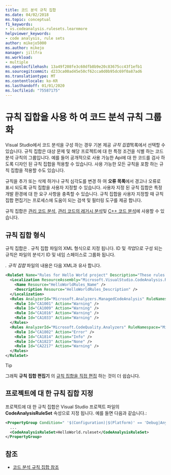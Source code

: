 ```yaml
---
title: 코드 분석 규칙 집합
ms.date: 04/02/2018
ms.topic: conceptual
f1_keywords:
- vs.codeanalysis.rulesets.learnmore
helpviewer_keywords:
- code analysis, rule sets
author: mikejo5000
ms.author: mikejo
manager: jillfra
ms.workload:
- multiple
ms.openlocfilehash: 13a49f208fe3c60dfb8b9e20c83675cc43f1efb1
ms.sourcegitcommit: d233ca00ad45e50cf62cca0d0b95dc69f0a87ad6
ms.translationtype: MT
ms.contentlocale: ko-KR
ms.lasthandoff: 01/01/2020
ms.locfileid: "75587175"
---
```

# <a name="use-rule-sets-to-group-code-analysis-rules"></a>규칙 집합을 사용 하 여 코드 분석 규칙 그룹화

Visual Studio에서 코드 분석을 구성 하는 경우 기본 제공 *규칙 집합*목록에서 선택할 수 있습니다. 규칙 집합은 대상 문제 및 해당 프로젝트에 대 한 특정 조건을 식별 하는 코드 분석 규칙의 그룹입니다. 예를 들어 공개적으로 사용 가능한 Api에 대 한 코드를 검사 하도록 디자인 된 규칙 집합을 적용할 수 있습니다. 사용 가능한 모든 규칙을 포함 하는 규칙 집합을 적용할 수도 있습니다.

규칙을 추가 또는 삭제 하거나 규칙 심각도를 변경 하 여 **오류 목록**에서 경고나 오류로 표시 되도록 규칙 집합을 사용자 지정할 수 있습니다. 사용자 지정 된 규칙 집합은 특정 개발 환경에 대 한 요구 사항을 충족할 수 있습니다. 규칙 집합을 사용자 지정할 때 규칙 집합 편집기는 프로세스에 도움이 되는 검색 및 필터링 도구를 제공 합니다.

규칙 집합은 [관리 코드 분석](analyzer-rule-sets.md), [관리 코드의 레거시 분석](how-to-configure-code-analysis-for-a-managed-code-project.md)및 [ C++ 코드 분석](using-rule-sets-to-specify-the-cpp-rules-to-run.md)에 사용할 수 있습니다.

## <a name="rule-set-format"></a>규칙 집합 형식

규칙 집합은 *.* 규칙 집합 파일의 XML 형식으로 지정 됩니다. ID 및 *작업*으로 구성 되는 규칙은 파일의 분석기 ID 및 네임 스페이스로 그룹화 됩니다.

*. 규칙 집합* 파일의 내용은 다음 XML과 유사 합니다.

```xml
<RuleSet Name="Rules for Hello World project" Description="These rules focus on critical issues for the Hello World app." ToolsVersion="10.0">
  <Localization ResourceAssembly="Microsoft.VisualStudio.CodeAnalysis.RuleSets.Strings.dll" ResourceBaseName="Microsoft.VisualStudio.CodeAnalysis.RuleSets.Strings.Localized">
    <Name Resource="HelloWorldRules_Name" />
    <Description Resource="HelloWorldRules_Description" />
  </Localization>
  <Rules AnalyzerId="Microsoft.Analyzers.ManagedCodeAnalysis" RuleNamespace="Microsoft.Rules.Managed">
    <Rule Id="CA1001" Action="Warning" />
    <Rule Id="CA1009" Action="Warning" />
    <Rule Id="CA1016" Action="Warning" />
    <Rule Id="CA1033" Action="Warning" />
  </Rules>
  <Rules AnalyzerId="Microsoft.CodeQuality.Analyzers" RuleNamespace="Microsoft.CodeQuality.Analyzers">
    <Rule Id="CA1802" Action="Error" />
    <Rule Id="CA1814" Action="Info" />
    <Rule Id="CA1823" Action="None" />
    <Rule Id="CA2217" Action="Warning" />
  </Rules>
</RuleSet>
```

> [!TIP]
> 그래픽 **규칙 집합 편집기** 의 [규칙 집합을 직접 편집](../code-quality/working-in-the-code-analysis-rule-set-editor.md) 하는 것이 더 쉽습니다.

## <a name="specify-a-rule-set-for-a-project"></a>프로젝트에 대 한 규칙 집합 지정

프로젝트에 대 한 규칙 집합은 Visual Studio 프로젝트 파일의 **CodeAnalysisRuleSet** 속성으로 지정 됩니다. 예를 들면 다음과 같습니다.:

```xml
<PropertyGroup Condition=" '$(Configuration)|$(Platform)' == 'Debug|AnyCPU' ">
  ...
  <CodeAnalysisRuleSet>HelloWorld.ruleset</CodeAnalysisRuleSet>
</PropertyGroup>
```

## <a name="see-also"></a>참조

- [코드 분석 규칙 집합 참조](../code-quality/rule-set-reference.md)
